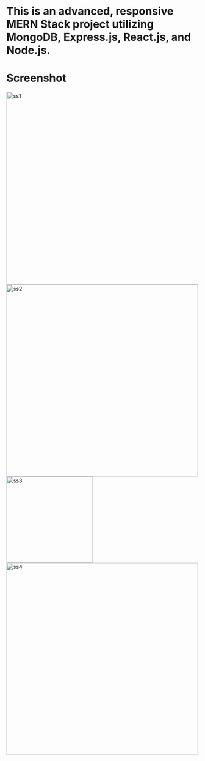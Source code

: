 # This is an advanced, responsive MERN Stack project utilizing MongoDB, Express.js, React.js, and Node.js.
# Screenshot

<img width="505" alt="ss1" src="https://github.com/NtinSharma/Full-Stack-E-Commerce-Mern-App/assets/114104434/4cbf71ca-c28f-4997-ba06-b7fdc3f918b0">
<img width="502" alt="ss2" src="https://github.com/NtinSharma/Full-Stack-E-Commerce-Mern-App/assets/114104434/d81a57eb-758c-40fd-a896-b6e5fe00295d">
<img width="226" alt="ss3" src="https://github.com/NtinSharma/Full-Stack-E-Commerce-Mern-App/assets/114104434/e8c036d9-dc39-422b-ad60-0a5a6395dc93">
<img width="502" alt="ss4" src="https://github.com/NtinSharma/Full-Stack-E-Commerce-Mern-App/assets/114104434/2ebea969-1f75-4a71-a3b8-2fe7e2232691">
